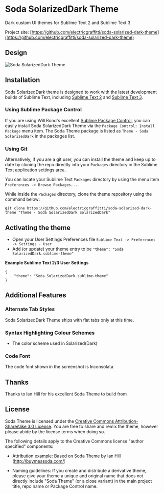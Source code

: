 # Soda SolarizedDark Theme

Dark custom UI themes for Sublime Text 2 and Sublime Text 3.

Project site: [https://github.com/electricgraffitti/soda-solarized-dark-theme](https://github.com/electricgraffitti/soda-solarized-dark-theme)

## Design

![Soda SolarizedDark Theme](https://dl.dropboxusercontent.com/u/3105141/C2CDN/Soda-SolarizedDark-theme.png)

## Installation

Soda SolarizedDark theme is designed to work with the latest development builds of Sublime Text, including [Sublime Text 2](http://www.sublimetext.com/dev) and [Sublime Text 3](http://www.sublimetext.com/3dev).

### Using Sublime Package Control

If you are using Will Bond's excellent [Sublime Package Control](http://wbond.net/sublime_packages/package_control), you can easily install Soda SolarizedDark Theme via the `Package Control: Install Package` menu item. The Soda Theme package is listed as `Theme - Soda SolarizedDark` in the packages list.

### Using Git

Alternatively, if you are a git user, you can install the theme and keep up to date by cloning the repo directly into your `Packages` directory in the Sublime Text application settings area.

You can locate your Sublime Text `Packages` directory by using the menu item `Preferences -> Browse Packages...`.

While inside the `Packages` directory, clone the theme repository using the command below:

    git clone https://github.com/electricgraffitti/soda-solarized-dark-theme "Theme - Soda SolarizedDark SolarizedDark"


## Activating the theme

* Open your User Settings Preferences file `Sublime Text -> Preferences -> Settings - User`
* Add (or update) your theme entry to be  `"theme": "Soda SolarizedDark.sublime-theme"`

**Example Sublime Text 2/3 User Settings**

    {
        "theme": "Soda SolarizedDark.sublime-theme"
    }

## Additional Features

### Alternate Tab Styles

Soda SolarizedDark Theme ships with flat tabs only at this time.

### Syntax Highlighting Colour Schemes

* The color scheme used in Solarized(Dark)

### Code Font

The code font shown in the screenshot is Inconsolata.

## Thanks

Thanks to Ian Hill for his excellent Soda Theme to build from

## License

Soda Theme is licensed under the [Creative Commons Attribution-ShareAlike 3.0 License](http://creativecommons.org/licenses/by-sa/3.0/). You are free to share and remix the theme, however please abide by the license terms when doing so.

The following details apply to the Creative Commons license "author specified" components:

* Attribution example: Based on Soda Theme by Ian Hill (http://buymeasoda.com/)

* Naming guidelines: If you create and distribute a derivative theme, please give your theme a unique and original name that does not directly include "Soda Theme" (or a close variant) in the main project title, repo name or Package Control name.
